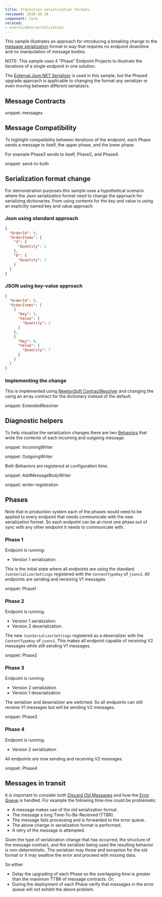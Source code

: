 ```yaml
---
title: Transition serialization formats
reviewed: 2016-10-18
component: Core
related:
- nservicebus/serialization
---
```


This sample illustrates an approach for introducing a breaking change to the [message serialization](/nservicebus/serialization/) format in way that requires no endpoint downtime and no manipulation of message bodies.

NOTE: This sample uses 4 "Phase" Endpoint Projects to illustrate the iterations of a single endpoint in one solution.

The [External Json.NET Serializer](/nservicebus/serialization/newtonsoft.md) is used in this sample, but the Phased upgrade approach is applicable to changing the format any serializer or even moving between different serializers.


## Message Contracts

snippet: messages


## Message Compatibility

To highlight compatibility between iterations of the endpoint, each Phase sends a message to itself, the upper phase, and the lower phase.

For example Phase3 sends to itself, Phase2, and Phase4.

snippet: send-to-both


## Serialization format change

For demonstration purposes this sample uses a hypothetical scenario where the Json serialization format need to change the approach for serializing dictionaries. From using contents for the key and value to using an explicitly named key and value approach.


### Json using standard approach

```json
{
  "OrderId": 9,
  "OrderItems": {
    "3": {
      "Quantity": 2
    },
    "8": {
      "Quantity": 7
    }
  }
}
```


### JSON using key-value approach

```json
{
  "OrderId": 9,
  "OrderItems": [
    {
      "Key": 3,
      "Value": {
        "Quantity": 2
      }
    },
    {
      "Key": 8,
      "Value": {
        "Quantity": 7
      }
    }
  ]
}
```


### Implementing the change

This is implemented using [NewtonSoft ContractResolver](http://www.newtonsoft.com/json/help/html/contractresolver.htm) and changing the using an array contract for the dictionary instead of the default.

snippet: ExtendedResolver


## Diagnostic helpers

To help visualize the serialization changes there are two [Behaviors](/nservicebus/pipeline/manipulate-with-behaviors.md) that write the contents of each incoming and outgoing message.

snippet: IncomingWriter

snippet: OutgoingWriter

Both Behaviors are registered at configuration time:

snippet: AddMessageBodyWriter

snippet: writer-registration


## Phases

Note that in production system each of the phases would need to be applied to every endpoint that needs communicate with the new serialization format. So each endpoint can be at-most one phase out of sync with any other endpoint it needs to communicate with.


### Phase 1

Endpoint is running:

 * Version 1 serialization. 

This is the initial state  where all endpoints are using the standard `JsonSerializerSettings` registered with the `ContentTypeKey` of `jsonv1`. All endpoints are sending and receiving V1 messages.

snippet: Phase1


### Phase 2

Endpoint is running:

 * Version 1 serialization.
 * Version 2 deserialization.

The new `JsonSerializerSettings` registered as a deserializer with the `ContentTypeKey` of `jsonv2`. This makes all endpoint capable of receiving V2 messages while still sending V1 messages.

snippet: Phase2


### Phase 3

Endpoint is running:

 * Version 2 serialization
 * Version 1 deserialization

The serializer and deserializer are switched. So all endpoints can still receive V1 messages but will be sending V2 messages.

snippet: Phase3


### Phase 4

Endpoint is running:

 * Version 2 serialization

All endpoints are now sending and receiving V2 messages.

snippet: Phase4


## Messages in transit

It is important to consider both [Discard Old Messages](/nservicebus/messaging/discard-old-messages.md) and how the [Error Queue](/nservicebus/recoverability/configure-error-handling.md) is handled. For example the following time-line could be problematic 

 * A message makes use of the old serialization format.
 * The message a long Time-To-Be-Received (TTBR).
 * The message fails processing and is forwarded to the error queue.
 * The above change in serialization format is performed.
 * A retry of the message is attempted.

Given the type of serialization change that has occurred, the structure of the message contract, and the serializer being used the resulting behavior is non-deterministic. The serializer may throw and exception for the old format or it may swallow the error and proceed with missing data.

So either

 * Delay the upgrading of each Phase so the overlapping time is greater than the maximum TTBR of message contracts. Or;
 * During the deployment of each Phase verify that messages in the error queue will not exhibit the above problem.
